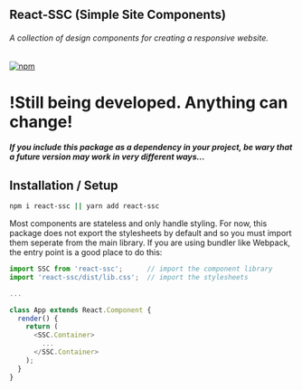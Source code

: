 ## React-SSC (Simple Site Components)
###### A collection of design components for creating a responsive website.
[![npm](https://img.shields.io/npm/v/react-ssc.svg)](https://www.npmjs.com/package/react-ssc)


# !Still being developed. Anything can change!
##### If you include this package as a dependency in your project, be wary that a future version may work in very different ways...


## Installation / Setup
```bash
npm i react-ssc || yarn add react-ssc
```
Most components are stateless and only handle styling. For now, this package does not export the stylesheets by default and so you must import them seperate from the main library. If you are using bundler like Webpack, the entry point is a good place to do this:
```javascript
import SSC from 'react-ssc';      // import the component library
import 'react-ssc/dist/lib.css';  // import the stylesheets

...

class App extends React.Component {
  render() {
    return (
      <SSC.Container>
        ...
      </SSC.Container>
    );
  }
}
```
